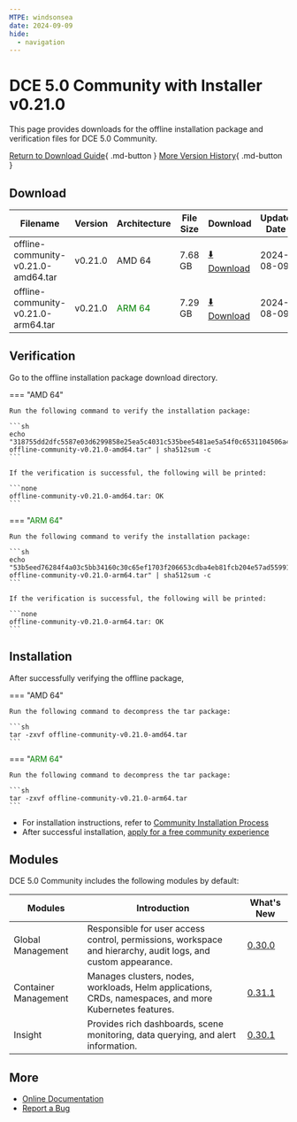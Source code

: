 ```yaml
---
MTPE: windsonsea
date: 2024-09-09
hide:
  - navigation
---
```


# DCE 5.0 Community with Installer v0.21.0

This page provides downloads for the offline installation package and verification files for DCE 5.0 Community.

[Return to Download Guide](../index.md){ .md-button } [More Version History](./dce5-installer-history.md){ .md-button }

## Download

| Filename | Version | Architecture | File Size | Download | Update Date |
| --------- | ------- | ------------ | --------- | -------- | ----------- |
| offline-community-v0.21.0-amd64.tar | v0.21.0 | AMD 64 | 7.68 GB | [:arrow_down: Download](https://qiniu-download-public.daocloud.io/DaoCloud_Enterprise/dce5/offline-community-v0.21.0-amd64.tar) | 2024-08-09 |
| offline-community-v0.21.0-arm64.tar | v0.21.0 | <font color="green">ARM 64</font> | 7.29 GB | [:arrow_down: Download](https://qiniu-download-public.daocloud.io/DaoCloud_Enterprise/dce5/offline-community-v0.21.0-arm64.tar) | 2024-08-09 |

## Verification

Go to the offline installation package download directory.

=== "AMD 64"

    Run the following command to verify the installation package:

    ```sh
    echo "318755dd2dfc5587e03d6299858e25ea5c4031c535bee5481ae5a54f0c6531104506a42414cd07c4bf1ee86d38d240bf158e00f95a8fc32bbe0d50f87bead014  offline-community-v0.21.0-amd64.tar" | sha512sum -c
    ```

    If the verification is successful, the following will be printed:

    ```none
    offline-community-v0.21.0-amd64.tar: OK
    ```

=== "<font color="green">ARM 64</font>"

    Run the following command to verify the installation package:

    ```sh
    echo "53b5eed76284f4a03c5bb34160c30c65ef1703f206653cdba4eb81fcb204e57ad55991cdf89bbc4ecb3e64fbbb172dba501e8e36cd176e4d005b996c4c0e0043  offline-community-v0.21.0-arm64.tar" | sha512sum -c
    ```

    If the verification is successful, the following will be printed:

    ```none
    offline-community-v0.21.0-arm64.tar: OK
    ```

## Installation

After successfully verifying the offline package,

=== "AMD 64"

    Run the following command to decompress the tar package:

    ```sh
    tar -zxvf offline-community-v0.21.0-amd64.tar
    ```

=== "<font color="green">ARM 64</font>"

    Run the following command to decompress the tar package:

    ```sh
    tar -zxvf offline-community-v0.21.0-arm64.tar
    ```

- For installation instructions, refer to [Community Installation Process](../../install/community/k8s/online.md#_2)
- After successful installation, [apply for a free community experience](../../dce/license0.md)

## Modules

DCE 5.0 Community includes the following modules by default:

| Modules | Introduction | What's New |
| -------- | ----------- | ---------- |
| Global Management | Responsible for user access control, permissions, workspace and hierarchy, audit logs, and custom appearance. | [0.30.0](../../ghippo/intro/release-notes.md#v0300) |
| Container Management | Manages clusters, nodes, workloads, Helm applications, CRDs, namespaces, and more Kubernetes features. | [0.31.1](../../kpanda/intro/release-notes.md#v0310) |
| Insight | Provides rich dashboards, scene monitoring, data querying, and alert information. | [0.30.1](../../insight/intro/release-notes.md#v0300) |

## More

- [Online Documentation](../../dce/index.md)
- [Report a Bug](https://github.com/DaoCloud/DaoCloud-docs/issues)
